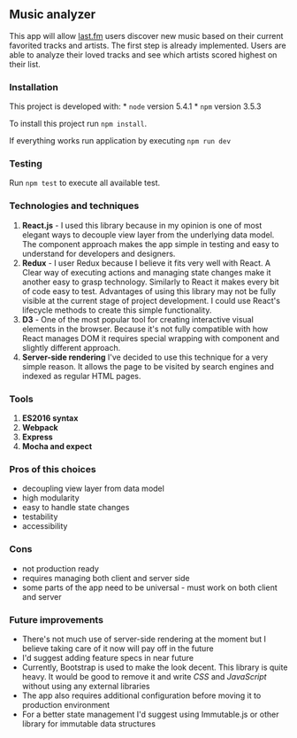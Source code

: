   ## Music analyzer
  This app will allow [last.fm](http://last.fm) users discover new music based on their current favorited tracks and artists. The first step is already implemented. Users are able to analyze their loved tracks and see which artists scored highest on their list.

  ### Installation
  This project is developed with:
    * `node` version 5.4.1
    * `npm` version 3.5.3

  To install this project run `npm install`.

  If everything works run application by executing `npm run dev`

  ### Testing
  Run `npm test` to execute all available test.

  ### Technologies and techniques
  1. **React.js** - I used this library because in my opinion is one of most elegant ways to decouple view layer from the underlying data model. The component approach makes the app simple in testing and easy to understand for developers and designers.
  2. **Redux** - I user Redux because I believe it fits very well with React. A Clear way of executing actions and managing state changes make it another easy to grasp technology. Similarly to React it makes every bit of code easy to test. Advantages of using this library may not be fully visible at the current stage of project development. I could use React's lifecycle methods to create this simple functionality.
  3. **D3** - One of the most popular tool for creating interactive visual elements in the browser. Because it's not fully compatible with how React manages DOM it requires special wrapping with component and slightly different approach.
  4. **Server-side rendering** I've decided to use this technique for a very simple reason. It allows the page to be visited by search engines and indexed as regular HTML pages.

  ### Tools
  1. **ES2016 syntax**
  2. **Webpack**
  3. **Express**
  4. **Mocha and expect**

  ### Pros of this choices
  * decoupling view layer from data model
  * high modularity
  * easy to handle state changes
  * testability
  * accessibility

  ### Cons
  * not production ready
  * requires managing both client and server side
  * some parts of the app need to be universal - must work on both client and server

  ### Future improvements
* There's not much use of server-side rendering at the moment but I believe taking care of it now will pay off in the future
* I'd suggest adding feature specs in near future
* Currently, Bootstrap is used to make the look decent. This library is quite heavy. It would be good to remove it and write *CSS* and *JavaScript* without using any external libraries
* The app also requires additional configuration before moving it to production environment
* For a better state management I'd suggest using Immutable.js or other library for immutable data structures
